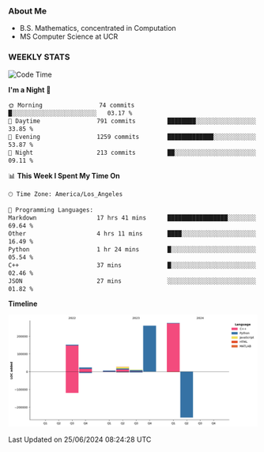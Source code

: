 ### About Me

- B.S. Mathematics, concentrated in Computation
- MS Computer Science at UCR


### WEEKLY STATS
<!--START_SECTION:waka-->
![Code Time](http://img.shields.io/badge/Code%20Time-202%20hrs%2012%20mins-blue)

**I'm a Night 🦉** 

```text
🌞 Morning                74 commits          █░░░░░░░░░░░░░░░░░░░░░░░░   03.17 % 
🌆 Daytime                791 commits         ████████░░░░░░░░░░░░░░░░░   33.85 % 
🌃 Evening                1259 commits        █████████████░░░░░░░░░░░░   53.87 % 
🌙 Night                  213 commits         ██░░░░░░░░░░░░░░░░░░░░░░░   09.11 % 
```


📊 **This Week I Spent My Time On** 

```text
🕑︎ Time Zone: America/Los_Angeles

💬 Programming Languages: 
Markdown                 17 hrs 41 mins      █████████████████░░░░░░░░   69.64 % 
Other                    4 hrs 11 mins       ████░░░░░░░░░░░░░░░░░░░░░   16.49 % 
Python                   1 hr 24 mins        █░░░░░░░░░░░░░░░░░░░░░░░░   05.54 % 
C++                      37 mins             █░░░░░░░░░░░░░░░░░░░░░░░░   02.46 % 
JSON                     27 mins             ░░░░░░░░░░░░░░░░░░░░░░░░░   01.82 % 
```

**Timeline**

![Lines of Code chart](https://raw.githubusercontent.com/nickocruzm/nickocruzm/main/assets/bar_graph.png)


 Last Updated on 25/06/2024 08:24:28 UTC
<!--END_SECTION:waka-->
